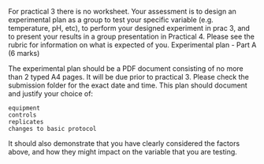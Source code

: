 For practical 3 there is no worksheet. Your assessment is to design an experimental plan as a group to test your specific variable (e.g. temperature, pH, etc), to perform your designed experiment in prac 3, and to present your results in a group presentation in Practical 4. Please see the rubric for information on what is expected of you.
Experimental plan - Part A (6 marks)

The experimental plan should be a PDF document consisting of no more than 2 typed A4 pages. It will be due prior to practical 3. Please check the submission folder for the exact date and time. This plan should document and justify your choice of:

    equipment
    controls
    replicates
    changes to basic protocol

It should also demonstrate that you have clearly considered the factors above, and how they might impact on the variable that you are testing.